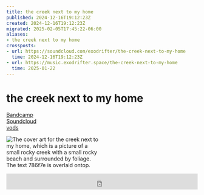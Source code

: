 ```yaml
---
title: the creek next to my home
published: 2024-12-16T19:12:23Z
created: 2024-12-16T19:12:23Z
migrated: 2025-02-05T17:45:22-06:00
aliases:
- the creek next to my home
crossposts:
- url: https://soundcloud.com/exodrifter/the-creek-next-to-my-home
  time: 2024-12-16T19:12:23Z
- url: https://music.exodrifter.space/the-creek-next-to-my-home
  time: 2025-01-22
---
```


# the creek next to my home

<div class="flex">
<div><i class="ri-store-2-fill"></i> <a href="https://music.exodrifter.space/track/the-creek-next-to-my-home">Bandcamp</a></div>
<div><i class="ri-soundcloud-2-fill"></i> <a href="https://soundcloud.com/exodrifter/the-creek-next-to-my-home">Soundcloud</a></div>
<div><i class="ri-video-fill"></i> <a href="https://vods.exodrifter.space/tag/song-the-creek-next-to-my-home">vods</a></div>
</div>

<div style="width: 50%;">

![The cover art for the creek next to my home, which is a picture of a small rocky creek with a small rocky beach and surrounded by foliage. The text 786f7e is overlaid ontop.](the-creek-next-to-my-home.png)

</div>

<iframe style="border: 0; width: 100%; max-width: 700px; height: 42px;" src="https://bandcamp.com/EmbeddedPlayer/album=253081176/size=small/bgcol=ffffff/linkcol=0687f5/track=2575764758/transparent=true/" seamless><a href="https://music.exodrifter.space/album/future-formant">future formant by exodrifter</a></iframe>
